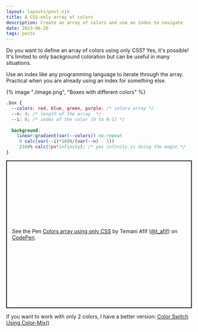 ```yaml
---
layout: layouts/post.njk
title: A CSS-only array of colors
description: Create an array of colors and use an index to navigate 
date: 2023-06-26
tags: posts
---
```


Do you want to define an array of colors using only CSS? Yes, it's possible! It's limited to only background coloration but can be useful in many situations.

Use an index like any programming language to iterate through the array. Practical when you are already using an index for something else.


{% image "./image.png", "Boxes with different colors" %}

```css
.box {
  --colors: red, blue, green, purple; /* colors array */
  --n: 4; /* length of the array  */
  --i: 0; /* index of the color [0 to N-1] */
  
  background:
    linear-gradient(var(--colors)) no-repeat
     0 calc(var(--i)*100%/(var(--n) - 1))
     /100% calc(1px*infinity); /* yes infinity is doing the magic */
}
```

<p class="codepen" data-height="400" data-default-tab="result" data-slug-hash="KKrNYyp" data-preview="true" data-user="t_afif" style="height: 400px; box-sizing: border-box; display: flex; align-items: center; justify-content: center; border: 2px solid; margin: 1em 0; padding: 1em;">
  <span>See the Pen <a href="https://codepen.io/t_afif/pen/KKrNYyp">
  Colors array using only CSS</a> by Temani Afif (<a href="https://codepen.io/t_afif">@t_afif</a>)
  on <a href="https://codepen.io">CodePen</a>.</span>
</p>
<script async src="https://cpwebassets.codepen.io/assets/embed/ei.js"></script>

If you want to work with only 2 colors, I have a better version: [Color Switch Using Color-Mix()](https://css-tip.com/color-switch-color-mix/)